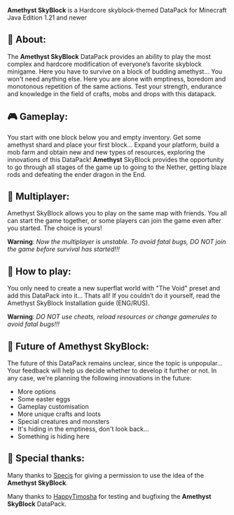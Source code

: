 **Amethyst SkyBlock** is a Hardcore skyblock-themed DataPack for Minecraft Java Edition 1.21 and newer

## 🦑 About:
The **Amethyst SkyBlock** DataPack provides an ability to play the most complex and hardcore modification of everyone’s favorite skyblock minigame. Here you have to survive on a block of budding amethyst... You won't need anything else. Here you are alone with emptiness, boredom and monotonous repetition of the same actions. Test your strength, endurance and knowledge in the field of crafts, mobs and drops with this datapack.

## 🎮 Gameplay:
You start with one block below you and empty inventory. Get some amethyst shard and place your first block... Expand your platform, build a mob farm and obtain new and new types of resources, exploring the innovations of this DataPack! **Amethyst** SkyBlock provides the opportunity to go through all stages of the game up to going to the Nether, getting blaze rods and defeating the ender dragon in the End.

## 🌺 Multiplayer:
Amethyst SkyBlock allows you to play on the same map with friends. You all can start the game together, or some players can join the game even after you started. The choice is yours!

**Warning**: _Now the multiplayer is unstable. To avoid fatal bugs, DO NOT join the game before survival has started!!!_

## 📜 How to play:
You only need to create a new superflat world with "The Void" preset and add this DataPack into it... Thats all! If you couldn’t do it yourself, read the Amethyst SkyBlock Installation guide (ENG/RUS).

**Warning**: _DO NOT use cheats, reload resources or change gamerules to avoid fatal bugs!!!_

## 🧭 Future of Amethyst SkyBlock:
The future of this DataPack remains unclear, since the topic is unpopular... Your feedback will help us decide whether to develop it further or not. In any case, we're planning the following innovations in the future:

- More options
- Some easter eggs
- Gameplay customisation
- More unique crafts and loots
- Special creatures and monsters
- It's hiding in the emptiness, don't look back...
- Something is hiding here

## 💖 Special thanks:
Many thanks to [Specis](https://www.youtube.com/@specis7524) for giving a permission to use the idea of the **Amethyst SkyBlock**.

Many thanks to [HappyTimosha](https://discord.com/users/842623861254127637) for testing and bugfixing the **Amethyst SkyBlock** DataPack.
